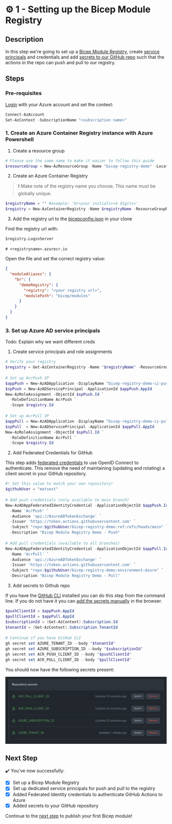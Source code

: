 # :gear: 1 - Setting up the Bicep Module Registry

## Description

In this step we're going to set up a [Bicep Module Registry](https://docs.microsoft.com/en-us/azure/azure-resource-manager/bicep/private-module-registry?tabs=azure-powershell), create [service principals](https://docs.microsoft.com/en-us/azure/active-directory/develop/app-objects-and-service-principals) and credentials and add [secrets to our GitHub repo](https://docs.github.com/en/actions/security-guides/encrypted-secrets) such that the actions in the repo can push and pull to our registry.

## Steps

### Pre-requisites

[Login](https://docs.microsoft.com/en-us/powershell/azure/authenticate-azureps?view=azps-8.1.0#sign-in-interactively=) with your Azure account and set the context:

```powershell
Connect-AzAccount
Set-AzContext -SubscriptionName "<subscription name>"
```

### 1. Create an Azure Container Registry instance with Azure Powershell

1. Create a resource group

```powershell
# Please use the same name to make it easier to follow this guide
$resourceGroup = New-AzResourceGroup -Name "bicep-registry-demo" -Location "westeurope"
```

2. Create an Azure Container Registry

> :exclamation: Make note of the registry name you choose. This name must be globally unique.

```powershell
$registryName = "" #example: 'br<your initials><4 digits>'
$registry = New-AzContainerRegistry -Name $registryName -ResourceGroupName "bicep-registry-demo"  -Location "westeurope" -Sku "Basic"
```

3. Add the registry url to the [bicepconfig.json](../bicepconfig.json) in your clone

Find the registry url with:

```
$registry.LoginServer

# <registryname>.azurecr.io
```

Open the file and set the correct registry value:

```json
{
  "moduleAliases": {
    "br": {
      "demoRegistry": {
        "registry": "<your registry url>",
        "modulePath": "bicep/modules"
      }
    }
  }
}
```

### 3. Set up Azure AD service principals

Todo: Explain why we want different creds

1. Create service principals and role assignments

```powershell
# Verify your registry
$registry = Get-AzContainerRegistry -Name "$registryName" -ResourceGroupName $resourceGroup.ResourceGroupName

# Set up AcrPush SP
$appPush = New-AzADApplication -DisplayName "bicep-registry-demo-ci-push"
$spPush = New-AzADServicePrincipal -ApplicationId $appPush.AppId
New-AzRoleAssignment -ObjectId $spPush.Id `
  -RoleDefinitionName AcrPush `
  -Scope $registry.Id

# Set up AcrPull SP
$appPull = New-AzADApplication -DisplayName "bicep-registry-demo-ci-pull"
$spPull  = New-AzADServicePrincipal -ApplicationId $appPull.AppId
New-AzRoleAssignment -ObjectId $spPull.Id `
  -RoleDefinitionName AcrPull `
  -Scope $registry.Id
```

2. Add Federated Credentials for GitHub

This step adds [federated credentials](https://docs.microsoft.com/en-us/azure/developer/github/connect-from-azure?tabs=azure-powershell%2Clinux#use-the-azure-login-action-with-openid-connect) to use OpenID Connect to authenticate. This remove the need of maintaining (updating and rotating) a client secret in your GitHub repository.

```powershell
#! Set this value to match your own repository!
$githubUser = "matsest"

# Add push credentials (only available to main branch)
New-AzADAppFederatedIdentityCredential -ApplicationObjectId $appPush.Id `
  -Name 'AcrPush' `
  -Audience 'api://AzureADTokenExchange' `
  -Issuer 'https://token.actions.githubusercontent.com' `
  -Subject "repo:$githubUser/bicep-registry-demo:ref:refs/heads/main" `
  -Description "Bicep Module Registry Demo - Push"

# Add pull credentials (available to all branches)
New-AzADAppFederatedIdentityCredential -ApplicationObjectId $appPull.Id `
  -Name 'AcrPull' `
  -Audience 'api://AzureADTokenExchange' `
  -Issuer 'https://token.actions.githubusercontent.com' `
  -Subject "repo:$githubUser/bicep-registry-demo:environment:Azure" `
  -Description "Bicep Module Registry Demo - Pull"
```

3. Add secrets to Github repo

If you have the [GitHub CLI](https://cli.github.com/manual/) installed you can do this step from the command line. If you do not have it you can [add the secrets manually](https://docs.microsoft.com/en-us/azure/developer/github/connect-from-azure?tabs=azure-powershell%2Clinux#create-github-secrets) in the browser.

```powershell
$pushClientId = $appPush.AppId
$pullClientId = $appPull.AppId
$subscriptionId = (Get-AzContext).Subscription.Id
$tenantId = (Get-AzContext).Subscription.TenantId

# Continue if you have GitHub CLI
gh secret set AZURE_TENANT_ID --body "$tenantId"
gh secret set AZURE_SUBSCRIPTION_ID --body "$subscriptionId"
gh secret set ACR_PUSH_CLIENT_ID --body "$pushClientId"
gh secret set ACR_PULL_CLIENT_ID --body "$pullClientId"
```

You should now have the following secrets present:

![Secrets](../static/1-secrets.png)

## Next Step

:heavy_check_mark: You've now successfully:

- [x] Set up a Bicep Module Registry
- [x] Set up dedicated service principals for push and pull to the registry
- [x] Added Federated Identity credentials to authenticate GitHub Actions to Azure
- [x] Added secrets to your GitHub repository

Continue to the [next step](../2-publish/README.md) to publish your first Bicep module!
